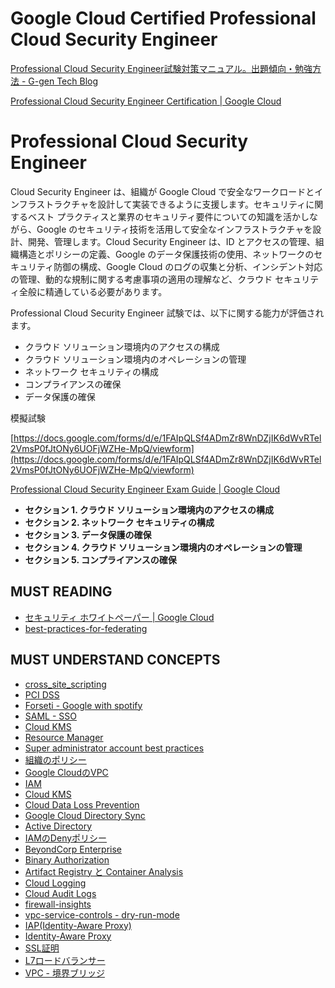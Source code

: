 # Google Cloud Certified Professional Cloud Security Engineer

[Professional Cloud Security Engineer試験対策マニュアル。出題傾向・勉強方法 - G-gen Tech Blog](https://blog.g-gen.co.jp/entry/professional-cloud-security-engineer)

[Professional Cloud Security Engineer Certification | Google Cloud](https://cloud.google.com/certification/cloud-security-engineer)

# **Professional Cloud Security Engineer**

Cloud Security Engineer は、組織が Google Cloud で安全なワークロードとインフラストラクチャを設計して実装できるように支援します。セキュリティに関するベスト プラクティスと業界のセキュリティ要件についての知識を活かしながら、Google のセキュリティ技術を活用して安全なインフラストラクチャを設計、開発、管理します。Cloud Security Engineer は、ID とアクセスの管理、組織構造とポリシーの定義、Google のデータ保護技術の使用、ネットワークのセキュリティ防御の構成、Google Cloud のログの収集と分析、インシデント対応の管理、動的な規制に関する考慮事項の適用の理解など、クラウド セキュリティ全般に精通している必要があります。

Professional Cloud Security Engineer 試験では、以下に関する能力が評価されます。

- クラウド ソリューション環境内のアクセスの構成
- クラウド ソリューション環境内のオペレーションの管理
- ネットワーク セキュリティの構成
- コンプライアンスの確保
- データ保護の確保

模擬試験

[https://docs.google.com/forms/d/e/1FAIpQLSf4ADmZr8WnDZjIK6dWvRTel2VmsP0fJtONy6UOFjWZHe-MpQ/viewform](https://docs.google.com/forms/d/e/1FAIpQLSf4ADmZr8WnDZjIK6dWvRTel2VmsP0fJtONy6UOFjWZHe-MpQ/viewform)

[Professional Cloud Security Engineer Exam Guide | Google Cloud](https://cloud.google.com/certification/guides/cloud-security-engineer)

- ****セクション 1. クラウド ソリューション環境内のアクセスの構成****
- ****セクション 2. ネットワーク セキュリティの構成****
- ****セクション 3. データ保護の確保****
- ****セクション 4. クラウド ソリューション環境内のオペレーションの管理****
- ****セクション 5. コンプライアンスの確保****

## MUST READING
- [セキュリティ ホワイトペーパー | Google Cloud](https://cloud.google.com/docs/security?hl=ja)
- [best-practices-for-federating](https://cloud.google.com/architecture/identity/best-practices-for-federating)

## MUST UNDERSTAND CONCEPTS
- [cross_site_scripting](https://www.amiya.co.jp/column/cross_site_scripting_20210118.html)
- [PCI DSS](https://www.tis.jp/special/platform_knowledge/pci01/)
- [Forseti - Google with spotify](https://cloud.google.com/blog/ja/products/gcp/with-forseti-spotify-and-google-release-gcp-security-tools-to-open-source-community15)
- [SAML - SSO](https://boxil.jp/mag/a2950/)
- [Cloud KMS](https://blog.g-gen.co.jp/entry/cloud-kms-explained)
- [Resource Manager](https://cloud.google.com/resource-manager?hl=ja)
- [Super administrator account best practices](https://cloud.google.com/resource-manager/docs/super-admin-best-practices)
- [組織のポリシー](https://blog.g-gen.co.jp/entry/organization-policy-explained)
- [Google CloudのVPC](https://blog.g-gen.co.jp/entry/vpc-explained-basics)
- [IAM](https://blog.g-gen.co.jp/entry/iam-explained)
- [Cloud KMS](https://blog.g-gen.co.jp/entry/cloud-kms-explained)
- [Cloud Data Loss Prevention](https://cloud.google.com/dlp)
- [Google Cloud Directory Sync](https://support.google.com/a/answer/106368?hl=en)
- [Active Directory](https://www.sbbit.jp/article/cont1/37798)
- [IAMのDenyポリシー](https://blog.g-gen.co.jp/entry/iam-deny-policy-explained)
- [BeyondCorp Enterprise](https://blog.g-gen.co.jp/entry/beyondcorp-enterprise-explained)
- [Binary Authorization](https://cloud.google.com/binary-authorization)
- [Artifact Registry と Container Analysis ](https://qiita.com/suzuyui/items/24e9ba8590deea17c456)
- [Cloud Logging](https://blog.g-gen.co.jp/entry/cloud-logging-explained)
- [Cloud Audit Logs](https://blog.g-gen.co.jp/entry/cloud-audit-logs-explained)
- [firewall-insights](https://cloud.google.com/network-intelligence-center/docs/firewall-insights/concepts/overview?hl=ja)
- [vpc-service-controls - dry-run-mode](https://cloud.google.com/vpc-service-controls/docs/dry-run-mode)
- [IAP(Identity-Aware Proxy)](https://blog.g-gen.co.jp/entry/login-your-vm-with-iap)
- [Identity-Aware Proxy](https://cloud.google.com/iap/docs/concepts-overview)
- [SSL証明](https://www.rworks.jp/system/system-column/sys-entry/21283/)
- [L7ロードバランサー](https://faq.support.nifcloud.com/faq/show/420?site_domain=default)
- [VPC - 境界ブリッジ](https://cloud.google.com/vpc-service-controls/docs/create-perimeter-bridges?hl=ja)
